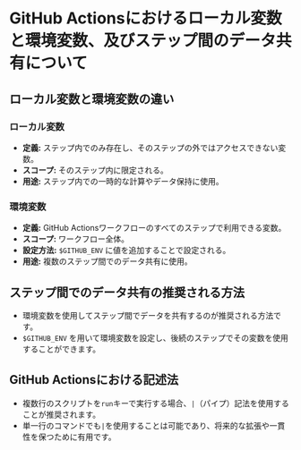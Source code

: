 
# GitHub Actionsにおけるローカル変数と環境変数、及びステップ間のデータ共有について

## ローカル変数と環境変数の違い

### ローカル変数
- **定義:** ステップ内でのみ存在し、そのステップの外ではアクセスできない変数。
- **スコープ:** そのステップ内に限定される。
- **用途:** ステップ内での一時的な計算やデータ保持に使用。

### 環境変数
- **定義:** GitHub Actionsワークフローのすべてのステップで利用できる変数。
- **スコープ:** ワークフロー全体。
- **設定方法:** `$GITHUB_ENV` に値を追加することで設定される。
- **用途:** 複数のステップ間でのデータ共有に使用。

## ステップ間でのデータ共有の推奨される方法

- 環境変数を使用してステップ間でデータを共有するのが推奨される方法です。
- `$GITHUB_ENV` を用いて環境変数を設定し、後続のステップでその変数を使用することができます。

## GitHub Actionsにおける記述法

- 複数行のスクリプトを`run`キーで実行する場合、`|`（パイプ）記法を使用することが推奨されます。
- 単一行のコマンドでも`|`を使用することは可能であり、将来的な拡張や一貫性を保つために有用です。

